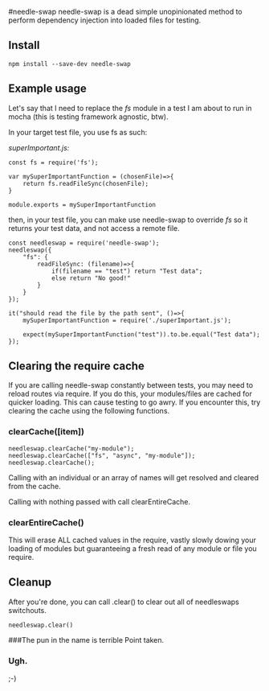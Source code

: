 #needle-swap
needle-swap is a dead simple unopinionated method to perform dependency injection into loaded files for testing.

## Install
```
npm install --save-dev needle-swap
```

## Example usage
Let's say that I need to replace the *fs* module in a test I am about to run in mocha (this is testing framework agnostic, btw).

In your target test file, you use fs as such:

*superImportant.js:*
```
const fs = require('fs');

var mySuperImportantFunction = (chosenFile)=>{
	return fs.readFileSync(chosenFile);
} 

module.exports = mySuperImportantFunction
```

then, in your test file, you can make use needle-swap to override *fs* so it returns your test data, and not access a remote file.

```
const needleswap = require('needle-swap');
needleswap({
	"fs": {
		readFileSync: (filename)=>{
			if(filename == "test") return "Test data";
			else return "No good!"
		}
	}
});

it("should read the file by the path sent", ()=>{
	mySuperImportantFunction = require('./superImportant.js');

	expect(mySuperImportantFunction("test")).to.be.equal("Test data");
});
```

## Clearing the require cache

If you are calling needle-swap constantly between tests, you may need to reload routes via require. If you do this, your modules/files are cached for quicker loading. This can cause testing to go awry. If you encounter this, try clearing the cache using the following functions.

### clearCache([item])

```
needleswap.clearCache("my-module");
needleswap.clearCache(["fs", "async", "my-module"]);
needleswap.clearCache();
```

Calling with an individual or an array of names will get resolved and cleared from the cache.

Calling with nothing passed with call clearEntireCache.

### clearEntireCache()
This will erase ALL cached values in the require, vastly slowly dowing your loading of modules but guaranteeing a fresh read of any module or file you require.


## Cleanup

After you're done, you can call .clear() to clear out all of needleswaps switchouts.

```
needleswap.clear()
```

###The pun in the name is terrible
Point taken.


### Ugh.
;-)

